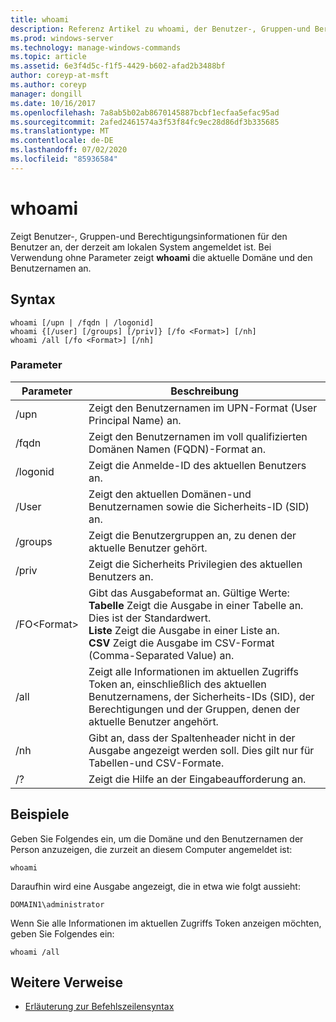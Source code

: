 ```yaml
---
title: whoami
description: Referenz Artikel zu whoami, der Benutzer-, Gruppen-und Berechtigungsinformationen für den Benutzer anzeigt, der zurzeit am lokalen System angemeldet ist.
ms.prod: windows-server
ms.technology: manage-windows-commands
ms.topic: article
ms.assetid: 6e3f4d5c-f1f5-4429-b602-afad2b3488bf
author: coreyp-at-msft
ms.author: coreyp
manager: dongill
ms.date: 10/16/2017
ms.openlocfilehash: 7a8ab5b02ab8670145887bcbf1ecfaa5efac95ad
ms.sourcegitcommit: 2afed2461574a3f53f84fc9ec28d86df3b335685
ms.translationtype: MT
ms.contentlocale: de-DE
ms.lasthandoff: 07/02/2020
ms.locfileid: "85936584"
---
```

# <a name="whoami"></a>whoami



Zeigt Benutzer-, Gruppen-und Berechtigungsinformationen für den Benutzer an, der derzeit am lokalen System angemeldet ist. Bei Verwendung ohne Parameter zeigt **whoami** die aktuelle Domäne und den Benutzernamen an.



## <a name="syntax"></a>Syntax

```
whoami [/upn | /fqdn | /logonid]
whoami {[/user] [/groups] [/priv]} [/fo <Format>] [/nh]
whoami /all [/fo <Format>] [/nh]
```

### <a name="parameters"></a>Parameter

|Parameter|Beschreibung|
|---------|-----------|
|/upn|Zeigt den Benutzernamen im UPN-Format (User Principal Name) an.|
|/fqdn|Zeigt den Benutzernamen im voll qualifizierten Domänen Namen (FQDN)-Format an.|
|/logonid|Zeigt die Anmelde-ID des aktuellen Benutzers an.|
|/User|Zeigt den aktuellen Domänen-und Benutzernamen sowie die Sicherheits-ID (SID) an.|
|/groups|Zeigt die Benutzergruppen an, zu denen der aktuelle Benutzer gehört.|
|/priv|Zeigt die Sicherheits Privilegien des aktuellen Benutzers an.|
|/FO\<Format>|Gibt das Ausgabeformat an. Gültige Werte:</br>**Tabelle** Zeigt die Ausgabe in einer Tabelle an. Dies ist der Standardwert.</br>**Liste** Zeigt die Ausgabe in einer Liste an.</br>**CSV** Zeigt die Ausgabe im CSV-Format (Comma-Separated Value) an.|
|/all|Zeigt alle Informationen im aktuellen Zugriffs Token an, einschließlich des aktuellen Benutzernamens, der Sicherheits-IDs (SID), der Berechtigungen und der Gruppen, denen der aktuelle Benutzer angehört.|
|/nh|Gibt an, dass der Spaltenheader nicht in der Ausgabe angezeigt werden soll. Dies gilt nur für Tabellen-und CSV-Formate.|
|/?|Zeigt die Hilfe an der Eingabeaufforderung an.|

## <a name="examples"></a>Beispiele

Geben Sie Folgendes ein, um die Domäne und den Benutzernamen der Person anzuzeigen, die zurzeit an diesem Computer angemeldet ist:
```
whoami
```
Daraufhin wird eine Ausgabe angezeigt, die in etwa wie folgt aussieht:
```
DOMAIN1\administrator
```
Wenn Sie alle Informationen im aktuellen Zugriffs Token anzeigen möchten, geben Sie Folgendes ein:
```
whoami /all
```

## <a name="additional-references"></a>Weitere Verweise

- [Erläuterung zur Befehlszeilensyntax](command-line-syntax-key.md)